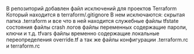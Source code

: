 В репозиторий добавлен файл исключений для проектов Terraform 
Который находится в terraform/.gitignore
В нем исключаются:
скрытая папка .terraform и все что в ней находится
служебные файлы tfstate состояния
файлы crash логов
файлы переменных содержащие пароли, ключи и т.д. tfvars
файлы временно содержащие локальные переопределения override.tf а так же файлы конфигурации .terraform.rc и terraform.rc
